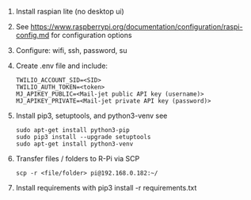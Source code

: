 1. Install raspian lite (no desktop ui)

1. See https://www.raspberrypi.org/documentation/configuration/raspi-config.md for configuration options

1. Configure: wifi, ssh, password, su

1. Create .env file and include:

    ```
    TWILIO_ACCOUNT_SID=<SID>
    TWILIO_AUTH_TOKEN=<token>
    MJ_APIKEY_PUBLIC=<Mail-jet public API key (username)>
    MJ_APIKEY_PRIVATE=<Mail-jet private API key (password)>
    ```

1. Install pip3, setuptools, and python3-venv see
    ```
    sudo apt-get install python3-pip
    sudo pip3 install --upgrade setuptools
    sudo apt-get install python3-venv
    ```

1. Transfer files / folders to R-Pi via SCP 

    `scp -r <file/folder> pi@192.168.0.182:~/`

1. Install requirements with pip3 install -r requirements.txt



